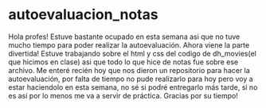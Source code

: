# autoevaluacion_notas

Hola profes! Estuve bastante ocupado en esta semana asi que no tuve mucho tiempo para poder realizar la autoevaluación.
Ahora viene la parte divertida!
Estuve trabajando sobre el html y css del codigo de dh_movies(el que hicimos en clase) asi que todo lo que hice de notas fue sobre ese archivo.
Me enteré recién hoy que nos dieron un repositorio para hacer la autoevaluación, por falta de tiempo no pude realizarlo para hoy pero voy a estar haciendolo en esta semana, no sé si podré entregarlo más tarde, si no es así por lo menos me va a servir de práctica.
Gracias por su tiempo!
